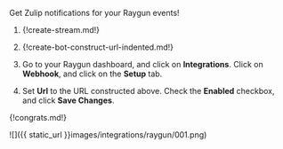 Get Zulip notifications for your Raygun events!

1. {!create-stream.md!}

1. {!create-bot-construct-url-indented.md!}

1. Go to your Raygun dashboard, and click on **Integrations**.
   Click on **Webhook**, and click on the **Setup** tab.

1. Set **Url** to the URL constructed above. Check the **Enabled**
   checkbox, and click **Save Changes**.

{!congrats.md!}

![]({{ static_url }}images/integrations/raygun/001.png)

